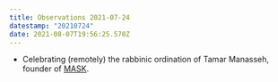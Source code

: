 ```yaml
---
title: Observations 2021-07-24
datestamp: "20210724"
date: 2021-08-07T19:56:25.570Z
---
```

- Celebrating (remotely) the rabbinic ordination of Tamar Manasseh, founder of [MASK](https://www.ontheblock.org/).
